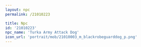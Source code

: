```yaml
---
layout: npc
permalink: /21010223

title: Npc
id: '21010223'
npc_name: 'Turka Army Attack Dog'
icon_url: 'portrait/mob/21010003_m_blackrobeguarddog_p.png'
---
```

